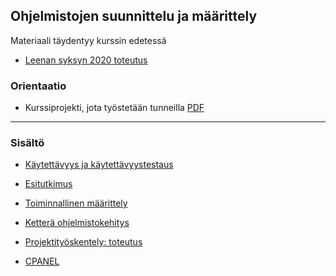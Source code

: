 ## Ohjelmistojen suunnittelu ja määrittely

Materiaali täydentyy kurssin edetessä
- [Leenan syksyn 2020 toteutus](http://leeniemi.net/syst20/)
### Orientaatio

- Kurssiprojekti, jota työstetään tunneilla [PDF](http://www.leeniemi.net/syst19/materiaali/Asunnonvuokraus.pdf)

---
### Sisältö

- [Käytettävyys ja käytettävyystestaus](kaytettavyys.html)

- [Esitutkimus](esitutkimus_uusi.html)

- [Toiminnallinen määrittely](toiminnallinen.html)

- [Ketterä ohjelmistokehitys](kettera.html)

- [Projektityöskentely: toteutus](toteutus.html)

- [CPANEL](../asiointipalveluprojekti/cpanel_php_migrations.html)